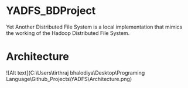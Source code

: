 # YADFS_BDProject
Yet Another Distributed File System is a local implementation that mimics the working of the Hadoop Distributed File System. 

# Architecture 

![Alt text](C:\Users\tirthraj bhalodiya\Desktop\Programing Language\Github_Projects\YADFS\Architecture.png)
